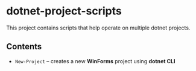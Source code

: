 # dotnet-project-scripts

This project contains scripts that help operate on multiple dotnet projects.

## Contents

- `New-Project` &ndash; creates a new **WinForms** project using **dotnet CLI**
